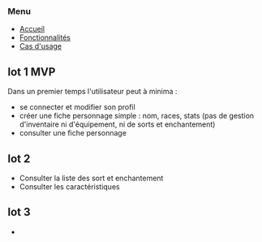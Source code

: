 ### Menu
* [Accueil](README.md)
* [Fonctionnalités](_fonctionnalites.md)
* [Cas d'usage](_uc.md)

## lot 1 MVP
Dans un premier temps l'utilisateur peut à minima :
- se connecter et modifier son profil
- créer une fiche personnage simple : nom, races, stats (pas de gestion d'inventaire ni d'équipement, ni de sorts et enchantement)
- consulter une fiche personnage

## lot 2
- Consulter la liste des sort et enchantement
- Consulter les caractéristiques

## lot 3
- 
